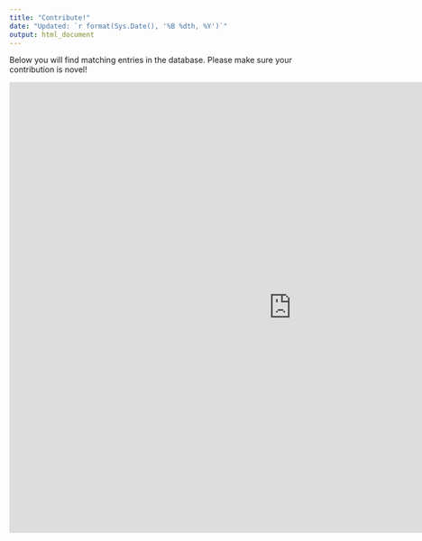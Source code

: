 ```yaml
---
title: "Contribute!"
date: "Updated: `r format(Sys.Date(), '%B %dth, %Y')`"
output: html_document
---
```


Below you will find matching entries in the database.
Please make sure your contribution is novel!

<div><center><iframe src="https://gongcastro.shinyapps.io/contribute/" width="1000" height="800" style="border:none"></iframe></center></div>
